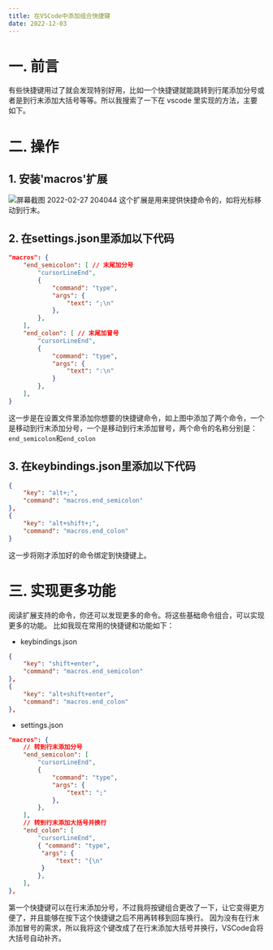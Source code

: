 ```yaml
---
title: 在VSCode中添加组合快捷键
date: 2022-12-03
---
```

# 一. 前言

有些快捷键用过了就会发现特别好用，比如一个快捷键就能跳转到行尾添加分号或者是到行末添加大括号等等。所以我搜索了一下在 vscode 里实现的方法，主要如下。



# 二. 操作

## 1. 安装'macros'扩展

![屏幕截图 2022-02-27 204044](https://user-images.githubusercontent.com/91216205/155882737-7b01dfb6-e7b8-4052-8bf0-1e5b4efd6ea3.png)
这个扩展是用来提供快捷命令的，如将光标移动到行末。



## 2. 在settings.json里添加以下代码

```json
"macros": {
    "end_semicolon": [ // 末尾加分号
        "cursorLineEnd",
        {
            "command": "type",
            "args": {
                "text": ";\n"
            },
        },
    ],
    "end_colon": [ // 末尾加冒号
        "cursorLineEnd",
        {
            "command": "type",
            "args": {
                "text": ":\n"
            }
        },
    ],
}
```
这一步是在设置文件里添加你想要的快捷键命令，如上图中添加了两个命令，一个是移动到行末添加分号，一个是移动到行末添加冒号，两个命令的名称分别是：`end_semicolon`和`end_colon`



## 3. 在keybindings.json里添加以下代码

```json
{
    "key": "alt+;",
    "command": "macros.end_semicolon"
},
{
    "key": "alt+shift+;",
    "command": "macros.end_colon"
}
```
这一步将刚才添加好的命令绑定到快捷键上。



# 三. 实现更多功能

阅读扩展支持的命令，你还可以发现更多的命令。将这些基础命令组合，可以实现更多的功能。
比如我现在常用的快捷键和功能如下：

- keybindings.json
```json
{
    "key": "shift+enter",
    "command": "macros.end_semicolon"
},
{
    "key": "alt+shift+enter",
    "command": "macros.end_colon"
},
```
- settings.json
```json
"macros": {
    // 转到行末添加分号
    "end_semicolon": [
        "cursorLineEnd",
        {
            "command": "type",
            "args": {
                "text": ";"
            },
        },
    ],
    // 转到行末添加大括号并换行
    "end_colon": [
        "cursorLineEnd",
        { "command": "type",
         "args": {
             "text": "{\n"
         }
        },
    ],
},
```

第一个快捷键可以在行末添加分号，不过我将按键组合更改了一下，让它变得更方便了，并且能够在按下这个快捷键之后不用再转移到回车换行。
因为没有在行末添加冒号的需求，所以我将这个键改成了在行末添加大括号并换行，VSCode会将大括号自动补齐。